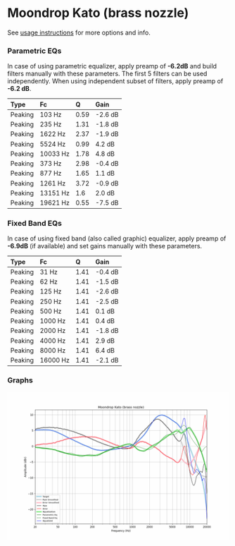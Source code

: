 # Moondrop Kato (brass nozzle)
See [usage instructions](https://github.com/jaakkopasanen/AutoEq#usage) for more options and info.

### Parametric EQs
In case of using parametric equalizer, apply preamp of **-6.2dB** and build filters manually
with these parameters. The first 5 filters can be used independently.
When using independent subset of filters, apply preamp of **-6.2 dB**.

| Type    | Fc       |    Q | Gain    |
|:--------|:---------|:-----|:--------|
| Peaking | 103 Hz   | 0.59 | -2.6 dB |
| Peaking | 235 Hz   | 1.31 | -1.8 dB |
| Peaking | 1622 Hz  | 2.37 | -1.9 dB |
| Peaking | 5524 Hz  | 0.99 | 4.2 dB  |
| Peaking | 10033 Hz | 1.78 | 4.8 dB  |
| Peaking | 373 Hz   | 2.98 | -0.4 dB |
| Peaking | 877 Hz   | 1.65 | 1.1 dB  |
| Peaking | 1261 Hz  | 3.72 | -0.9 dB |
| Peaking | 13151 Hz | 1.6  | 2.0 dB  |
| Peaking | 19621 Hz | 0.55 | -7.5 dB |

### Fixed Band EQs
In case of using fixed band (also called graphic) equalizer, apply preamp of **-6.9dB**
(if available) and set gains manually with these parameters.

| Type    | Fc       |    Q | Gain    |
|:--------|:---------|:-----|:--------|
| Peaking | 31 Hz    | 1.41 | -0.4 dB |
| Peaking | 62 Hz    | 1.41 | -1.5 dB |
| Peaking | 125 Hz   | 1.41 | -2.6 dB |
| Peaking | 250 Hz   | 1.41 | -2.5 dB |
| Peaking | 500 Hz   | 1.41 | 0.1 dB  |
| Peaking | 1000 Hz  | 1.41 | 0.4 dB  |
| Peaking | 2000 Hz  | 1.41 | -1.8 dB |
| Peaking | 4000 Hz  | 1.41 | 2.9 dB  |
| Peaking | 8000 Hz  | 1.41 | 6.4 dB  |
| Peaking | 16000 Hz | 1.41 | -2.1 dB |

### Graphs
![](./Moondrop%20Kato%20(brass%20nozzle).png)